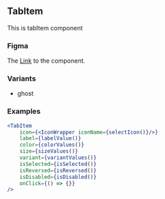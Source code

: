 ## TabItem

This is tabItem component 

### Figma

The [Link](https://www.figma.com/file/939bW74C3TLW5VAzK23uox/moonstone-components?node-id=2958%3A19620) to the component.

### Variants

- ghost

### Examples

```jsx
<TabItem
    icon={<IconWrapper iconName={selectIcon()}/>}
    label={labelValue()}
    color={colorValues()}
    size={sizeValues()}
    variant={variantValues()}
    isSelected={isSelected()}
    isReversed={isReversed()}
    isDisabled={isDisabled()}
    onClick={() => {}}
/>
```

